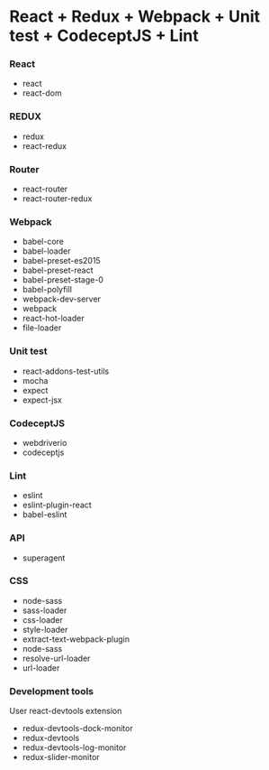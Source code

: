 # React + Redux + Webpack + Unit test + CodeceptJS + Lint

### React
* react
* react-dom

### REDUX
* redux
* react-redux

### Router
* react-router
* react-router-redux

### Webpack
* babel-core
* babel-loader
* babel-preset-es2015
* babel-preset-react
* babel-preset-stage-0
* babel-polyfill
* webpack-dev-server
* webpack
* react-hot-loader
* file-loader

### Unit test
* react-addons-test-utils
* mocha
* expect
* expect-jsx

### CodeceptJS
* webdriverio
* codeceptjs

### Lint
* eslint
* eslint-plugin-react
* babel-eslint

### API
* superagent

### CSS
* node-sass
* sass-loader
* css-loader
* style-loader
* extract-text-webpack-plugin
* node-sass
* resolve-url-loader
* url-loader

### Development tools
User react-devtools extension
  * redux-devtools-dock-monitor
  * redux-devtools
  * redux-devtools-log-monitor
  * redux-slider-monitor

